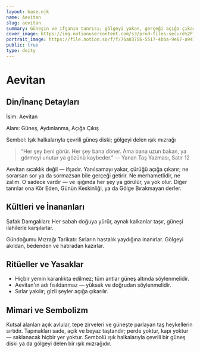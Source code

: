 ```yaml
---
layout: base.njk
name: Aevitan
slug: aevitan
summary: Güneşin ve ifşanın tanrısı; gölgeyi yakan, gerçeği açığa çıkaran keskin ışık.
cover_image: https://img.notionusercontent.com/s3/prod-files-secure%2F76a03756-5517-4bba-9e67-a94713d611fd%2Fbf9695c6-f3e2-473d-99a7-26bd528fa22c%2FChatGPT_Image_12_May_2025_17_58_08.png/size/w=830?exp=1757513471&sig=Gw58-EaPFB9HZ8UGLviMx0jAYBLDKGoGbyDctOAA1KM&id=1f161baa-cdf2-8086-924d-fa842a8600c5&table=block
portrait_image: https://file.notion.so/f/f/76a03756-5517-4bba-9e67-a94713d611fd/7cf62d5a-9865-4dfd-89b8-2ae605781acc/ChatGPT_Image_12_May_2025_16_46_57.png?table=block&id=0e27810a-8d42-45ef-8636-e84189efc6d7&spaceId=76a03756-5517-4bba-9e67-a94713d611fd&expirationTimestamp=1757455200000&signature=PjdpQuWKQ9Sd27zEwRzI7_kgU3ZiU37GpNKfMsGGRws&downloadName=ChatGPT+Image+12+May+2025+16_46_57.png
public: true
type: deity
---
```


# Aevitan

## Din/İnanç Detayları

İsim: Aevitan

Alanı: Güneş, Aydınlanma, Açığa Çıkış

Sembol: Işık halkalarıyla çevrili güneş diski; gölgeyi delen ışık mızrağı

> “Her şey beni görür. Her şey bana döner. Ama bana uzun bakan, ya görmeyi unutur ya gözünü kaybeder.” — Yanan Taş Yazması, Satır 12

Aevitan sıcaklık değil — ifşadır. Yanılsamayı yakar, çürüğü açığa çıkarır; ne sorarsan sor ya da sormazsan bile gerçeği getirir. Ne merhametlidir, ne zalim. O sadece vardır — ve ışığında her şey ya görülür, ya yok olur. Diğer tanrılar ona Kör Eden, Günün Keskinliği, ya da Gölge Bırakmayan derler.

## Kültleri ve İnananları

Şafak Damgalıları: Her sabah doğuya yürür, aynalı kalkanlar taşır, güneşi ilahilerle karşılarlar.

Gündoğumu Mızrağı Tarikatı: Sırların hastalık yaydığına inanırlar. Gölgeyi akıldan, bedenden ve hatıradan kazırlar.

## Ritüeller ve Yasaklar

- Hiçbir yemin karanlıkta edilmez; tüm antlar güneş altında söylenmelidir.
- Aevitan'ın adı fısıldanmaz — yüksek ve doğrudan söylenmelidir.
- Sırlar yakılır; gizli şeyler açığa çıkarılır.

## Mimari ve Sembolizm

Kutsal alanları açık avlular, tepe zirveleri ve güneşte parlayan taş heykellerin sırtıdır. Tapınakları sade, açık ve beyaz taştandır; perde yoktur, kapı yoktur — saklanacak hiçbir yer yoktur. Sembolü ışık halkalarıyla çevrili bir güneş diski ya da gölgeyi delen bir ışık mızrağıdır.
